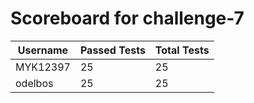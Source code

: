 # Scoreboard for challenge-7
| Username   | Passed Tests | Total Tests |
|------------|--------------|-------------|
| MYK12397 | 25 | 25 |
| odelbos | 25 | 25 |
